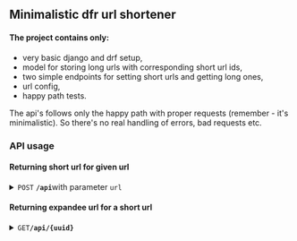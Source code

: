 ## Minimalistic dfr url shortener

#### The project contains only:
- very basic django and drf setup,
- model for storing long urls with corresponding short url ids,
- two simple endpoints for setting short urls and getting long ones,
- url config,
- happy path tests.

The api's follows only the happy path with proper requests (remember - it's minimalistic). 
So there's no real handling of errors, bad requests etc.

### API usage
#### Returning short url for given url

<details>
 <summary><code>POST</code> <code><b>/api</b></code>with parameter <code>url</code></summary>

##### Example cURL
    curl --location 'http://127.0.0.1:8000/api' --data '{"url": "https://example.com"}' --header 'Content-Type: application/json'

</details>


#### Returning expandee url for a short url

<details>
 <summary><code>GET</code><code><b>/api/{uuid}</b></summary>

##### Example cURL
    curl --location --request GET 'http://127.0.0.1:8000/api/1d7ba61c-d8b3-467f-a278-27ee6ac7bdc2'
</details>
